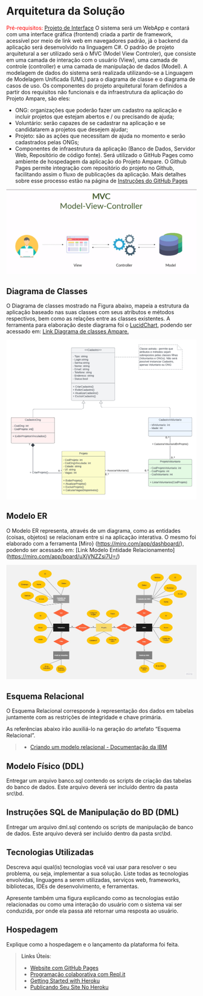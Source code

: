 # Arquitetura da Solução

<span style="color:red">Pré-requisitos: <a href="3-Projeto de Interface.md"> Projeto de Interface</a></span>
O sistema será um WebApp e contará com uma interface gráfica (frontend) criada a partir de framework, acessível por meio de link web em navegadores padrão, já o backend da aplicação será desenvolvido na linguagem C#.
O padrão de projeto arquitetural a ser utilizado será o MVC (Model View Controler), que consiste em uma camada de interação com o usuário (View), uma camada de controle (controller) e uma camada de manipulação de dados (Model).
A modelagem de dados do sistema será realizada utilizando-se a Linguagem de Modelagem Unificada (UML) para o diagrama de classe e o diagrama de casos de uso.
Os componentes do projeto arquitetural foram definidos a partir dos requisitos não funcionais e da infraestrutura da aplicação do Projeto Ampare, são eles:

- ONG: organizações que poderão fazer um cadastro na aplicação e incluir projetos que estejam abertos e / ou precisando de ajuda;
- Voluntário: serão capazes de se cadastrar na aplicação e se candidatarem a projetos que desejem ajudar;
- Projeto: são as ações que necessitam de ajuda no momento e serão cadastrados pelas ONGs;
- Componentes de infraestrutura da aplicação (Banco de Dados, Servidor Web, Repositório de código fonte).
  Será utilizado o GitHub Pages como ambiente de hospedagem da aplicação do Projeto Ampare. O Github Pages permite integração com repositório do projeto no Github, facilitando assim o fluxo de publicações da aplicação. Mais detalhes sobre esse processo estão na página de [Instruções do GitHub Pages](https://pages.github.com/)

![Arquitetura da Solução](/docs/img/mvc.png)

## Diagrama de Classes

O Diagrama de classes mostrado na Figura abaixo, mapeia a estrutura da aplicação baseado nas suas classes com seus atributos e métodos respectivos, bem como as relações entre as classes existentes. A ferramenta para elaboração deste diagrama foi o [LucidChart](https://www.lucidchart.com/pages/pt), podendo ser acessado em: [Link Diagrama de classes Ampare.](https://lucid.app/lucidchart/971486c1-1ee6-4143-b049-1456c293d444/edit?viewport_loc=-2001%2C-3299%2C3107%2C1478%2C0_0&invitationId=inv_39bea3de-29b8-435e-849f-bddcafe1e8a0)

![Diagrama de Classes](/docs/img/diagrama-de-classes-ampare.png)

## Modelo ER

O Modelo ER representa, através de um diagrama, como as entidades (coisas, objetos) se relacionam entre si na aplicação interativa. O mesmo foi elaborado com a ferramenta [Miro} (https://miro.com/app/dashboard/), podendo ser acessado em: [Link Modelo Entidade Relacionamento] (https://miro.com/app/board/uXjVNZZsi7U=/)

![Diagrama ER](/docs/img/mer_ampare.jpg)

## Esquema Relacional

O Esquema Relacional corresponde à representação dos dados em tabelas juntamente com as restrições de integridade e chave primária.

As referências abaixo irão auxiliá-lo na geração do artefato “Esquema Relacional”.

> - [Criando um modelo relacional - Documentação da IBM](https://www.ibm.com/docs/pt-br/cognos-analytics/10.2.2?topic=designer-creating-relational-model)

## Modelo Físico (DDL)

Entregar um arquivo banco.sql contendo os scripts de criação das tabelas do banco de dados. Este arquivo deverá ser incluído dentro da pasta src\bd.

## Instruções SQL de Manipulação do BD (DML)

Entregar um arquivo dml.sql contendo os scripts de manipulação de banco de dados. Este arquivo deverá ser incluído dentro da pasta src\bd.

## Tecnologias Utilizadas

Descreva aqui qual(is) tecnologias você vai usar para resolver o seu problema, ou seja, implementar a sua solução. Liste todas as tecnologias envolvidas, linguagens a serem utilizadas, serviços web, frameworks, bibliotecas, IDEs de desenvolvimento, e ferramentas.

Apresente também uma figura explicando como as tecnologias estão relacionadas ou como uma interação do usuário com o sistema vai ser conduzida, por onde ela passa até retornar uma resposta ao usuário.

## Hospedagem

Explique como a hospedagem e o lançamento da plataforma foi feita.

> **Links Úteis**:
>
> - [Website com GitHub Pages](https://pages.github.com/)
> - [Programação colaborativa com Repl.it](https://repl.it/)
> - [Getting Started with Heroku](https://devcenter.heroku.com/start)
> - [Publicando Seu Site No Heroku](http://pythonclub.com.br/publicando-seu-hello-world-no-heroku.html)
